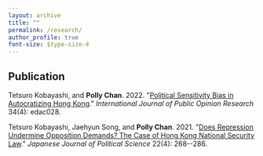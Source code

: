 ```yaml
---
layout: archive
title: ""
permalink: /research/
author_profile: true
font-size: $type-size-4
---
```

## Publication

Tetsuro Kobayashi, and **Polly Chan**. 2022. "[Political Sensitivity Bias in Autocratizing Hong Kong](https://doi.org/10.1093/ijpor/edac028)." _International Journal of Public Opinion Research_ 34(4): edac028.

Tetsuro Kobayashi, Jaehyun Song, and **Polly Chan**. 2021. "[Does Repression Undermine Opposition Demands? The Case of Hong Kong National Security Law](https://doi.org/10.1017/S1468109921000256)." _Japanese Journal of Political Science_ 22(4): 268--286. 
